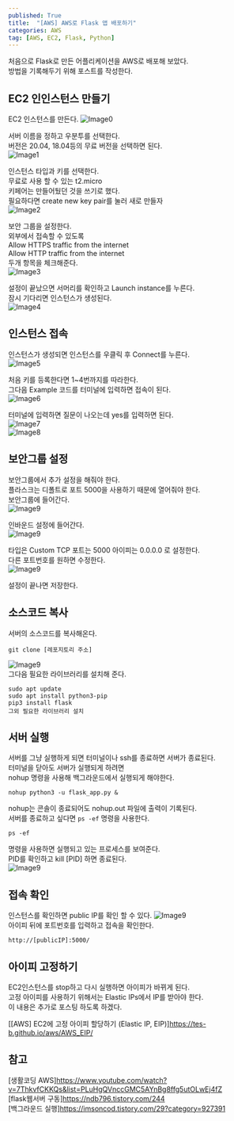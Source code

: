 ```yaml
---
published: True
title:  "[AWS] AWS로 Flask 앱 배포하기"
categories: AWS
tag: [AWS, EC2, Flask, Python]
---
```


처음으로 Flask로 만든 어플리케이션을 AWS로 배포해 보았다.  
방법을 기록해두기 위해 포스트를 작성한다.  

## EC2 인인스턴스 만들기
EC2 인스턴스를 만든다.
![Image0](/images/2022-12-19-AWS_Flask_0.png)  
  
서버 이름을 정하고 우분투를 선택한다.  
버전은 20.04, 18.04등의 무료 버전을 선택하면 된다.  
![Image1](/images/2022-12-19-AWS_Flask_1.png)  

인스턴스 타입과 키를 선택한다.  
무료로 사용 할 수 있는 t2.micro  
키페어는 만들어뒀던 것을 쓰기로 했다.  
필요하다면 create new key pair를 눌러 새로 만들자  
![Image2](/images/2022-12-19-AWS_Flask_2.png)  

보안 그룹을 설정한다.  
외부에서 접속할 수 있도록  
Allow HTTPS traffic from the internet  
Allow HTTP traffic from the internet  
두개 항목을 체크해준다.  
![Image3](/images/2022-12-19-AWS_Flask_4.png)  

설정이 끝났으면 서머리를 확인하고 Launch instance를 누른다.  
잠시 기다리면 인스턴스가 생성된다.  
![Image4](/images/2022-12-19-AWS_Flask_3.png)  

## 인스턴스 접속
인스턴스가 생성되면 인스턴스를 우클릭 후 Connect를 누른다.  
![Image5](/images/2022-12-19-AWS_Flask_5.png)  

처음 키를 등록한다면 1~4번까지를 따라한다.  
그다음 Example 코드를 터미널에 입력하면 접속이 된다.  
![Image6](/images/2022-12-19-AWS_Flask_6.png)  

터미널에 입력하면 질문이 나오는데 yes를 입력하면 된다.  
![Image7](/images/2022-12-19-AWS_Flask_7.png)  
![Image8](/images/2022-12-19-AWS_Flask_8.png)  

## 보안그룹 설정
보안그룹에서 추가 설정을 해줘야 한다.  
플라스크는 디폴트로 포트 5000을 사용하기 때문에 열어줘야 한다.  
보안그룹에 들어간다.  
![Image9](/images/2022-12-19-AWS_Flask_12.png)  

인바운드 설정에 들어간다.  
![Image9](/images/2022-12-19-AWS_Flask_13.png)  

타입은 Custom TCP 포트는 5000 아이피는 0.0.0.0 로 설정한다.  
다른 포트번호를 원하면 수정한다.  
![Image9](/images/2022-12-19-AWS_Flask_14.png)  

설정이 끝나면 저장한다.  

## 소스코드 복사
서버의 소스코드를 복사해온다.  
```
git clone [레포지토리 주소]
```
![Image9](/images/2022-12-19-AWS_Flask_9.png)  
그다음 필요한 라이브러리를 설치해 준다.  
```
sudo apt update
sudo apt install python3-pip
pip3 install flask
그외 필요한 라이브러리 설치
```

## 서버 실행 

서버를 그냥 실행하게 되면 터미널이나 ssh를 종료하면 서버가 종료된다.  
터미널을 닫아도 서버가 실행되게 하려면  
nohup 명령을 사용해 백그라운드에서 실행되게 해야한다.  
```
nohup python3 -u flask_app.py &
```
nohup는 콘솔이 종료되어도 nohup.out 파일에 출력이 기록된다.  
서버를 종료하고 싶다면  ```ps -ef``` 명령을 사용한다.
```
ps -ef
```
명령을 사용하면 실행되고 있는 프로세스를 보여준다.  
PID를 확인하고 kill [PID] 하면 종료된다.  
![Image9](/images/2022-12-19-AWS_Flask_10.png)  

## 접속 확인
인스턴스를 확인하면 public IP를 확인 할 수 있다. 
![Image9](/images/2022-12-19-AWS_Flask_15.png)   
아이피 뒤에 포트번호를 입력하고 접속을 확인한다.
```
http://[publicIP]:5000/
``` 

## 아이피 고정하기
EC2인스턴스를 stop하고 다시 실행하면 아이피가 바뀌게 된다.  
고정 아이피를 사용하기 위해서는 Elastic IPs에서 IP를 받아야 한다.  
이 내용은 추가로 포스팅 하도록 하겠다.  


[[AWS] EC2에 고정 아이피 할당하기 (Elastic IP, EIP)]<https://tes-b.github.io/aws/AWS_EIP/>

## 참고
[생활코딩 AWS]<https://www.youtube.com/watch?v=7ThkvfCKKQs&list=PLuHgQVnccGMC5AYnBg8ffg5utOLwEj4fZ>  
[flask웹서버 구동]<https://ndb796.tistory.com/244>  
[백그라운드 실행]<https://imsoncod.tistory.com/29?category=927391>  
